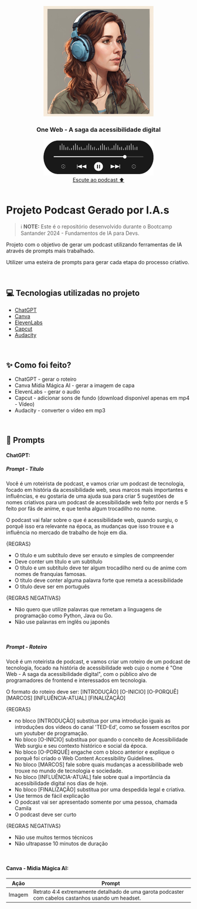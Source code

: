 <div align="center">
<img src="./assets/cover.png" width="300" />
<h3>One Web - A saga da acessibilidade digital</h3>
<a href="./output/Acessibilidade_web.mp3"><img src="./assets/player.png" width="300" /></a>
</div>

<div align="center">
<a href="./output/Acessibilidade_web.mp3">Escute ao podcast ⬆️</a>
</div>

<br />

# Projeto Podcast Gerado por I.A.s

> ℹ️ **NOTE:** Este é o repositório desenvolvido durante o Bootcamp Santander 2024 - Fundamentos de IA para Devs.

Projeto com o objetivo de gerar um podcast utilizando ferramentas de IA através de prompts mais trabalhado.

Utilizer uma esteira de prompts para gerar cada etapa do processo criativo.

<br />

## 💻 Tecnologias utilizadas no projeto

- [ChatGPT](https://chat.openai.com/)
- [Canva](https://www.canva.com/)
- [ElevenLabs](https://beta.elevenlabs.io/)
- [Capcut](https://www.capcut.com/pt-br/)
- [Audacity](https://www.audacityteam.org/)

<br />

## ✨ Como foi feito?

- ChatGPT - gerar o roteiro
- Canva Mídia Mágica AI - gerar a imagem de capa
- ElevenLabs - gerar o audio
- Capcut - adicionar sons de fundo (download disponível apenas em mp4 - Vídeo)
- Audacity - converter o vídeo em mp3

<br />

## 📄 Prompts

#### ChatGPT:

##### Prompt - Título

Você é um roteirista de podcast, e vamos criar um podcast de tecnologia, focado em história da acessibilidade web, seus marcos mais importantes e influências, e eu gostaria de uma ajuda sua para criar 5 sugestões de nomes criativos para um podcast de acessibilidade web feito por nerds e 5 feito por fãs de anime, e que tenha algum trocadilho no nome.

O podcast vai falar sobre o que é acessibilidade web, quando surgiu, o porquê isso era relevante na época, as mudanças que isso trouxe e a influência no mercado de trabalho de hoje em dia.

{REGRAS}

- O título e um subtítulo deve ser enxuto e simples de compreender
- Deve conter um título e um subtítulo
- O título e um subtítulo deve ter algum trocadilho nerd ou de anime com nomes de franquias famosas.
- O título deve conter alguma palavra forte que remeta a acessibilidade
- O título deve ser em português

{REGRAS NEGATIVAS}

- Não quero que utilize palavras que remetam a linguagens de programação como Python, Java ou Go.
- Não use palavras em inglês ou japonês

<br />

##### Prompt - Roteiro

Você é um roteirista de podcast, e vamos criar um  roteiro de um podcast de tecnologia, focado na história de acessibilidade web cujo o nome é "One Web - A saga da acessibilidade digital",  com o público alvo de programadores de frontend e interessados em tecnologia.

O formato do roteiro deve ser:
[INTRODUÇÃO]
[O-INICIO]
[O-PORQUÊ]
[MARCOS]
[INFLUÊNCIA-ATUAL]
[FINALIZAÇÃO]

{REGRAS}
- no bloco [INTRODUÇÃO] substitua por uma introdução iguais as introduções dos vídeos do canal 'TED-Ed', como se fossem escritos por um youtuber de programação.
- No bloco [O-INICIO] substitua por quando o conceito de Acessibilidade Web surgiu e seu contexto histórico e social da época.
- No bloco [O-PORQUÊ] engache com o bloco anterior e explique o porquê foi criado o Web Content Accessibility Guidelines.
- No bloco [MARCOS] fale sobre quais mudanças a acessibilibade web trouxe no mundo de tecnologia e sociedade.
- No bloco [INFLUÊNCIA-ATUAL] fale sobre qual a importância da acessibilidade digital nos dias de hoje.
- No bloco [FINALIZAÇÃO] substitua por uma despedida legal e criativa.
- Use termos de fácil explicação
- O podcast vai ser apresentado somente por uma pessoa, chamada Camila
- O podcast deve ser curto

{REGRAS NEGATIVAS}
- Não use muitos termos técnicos
- Não ultrapasse 10 minutos de duração

<br />

#### Canva - Mídia Mágica AI:

|  Ação  | Prompt                                                                                              |
| :----: | --------------------------------------------------------------------------------------------------- |
| Imagem | Retrato 4:4 extremamente detalhado de uma garota podcaster com cabelos castanhos usando um headset. |
